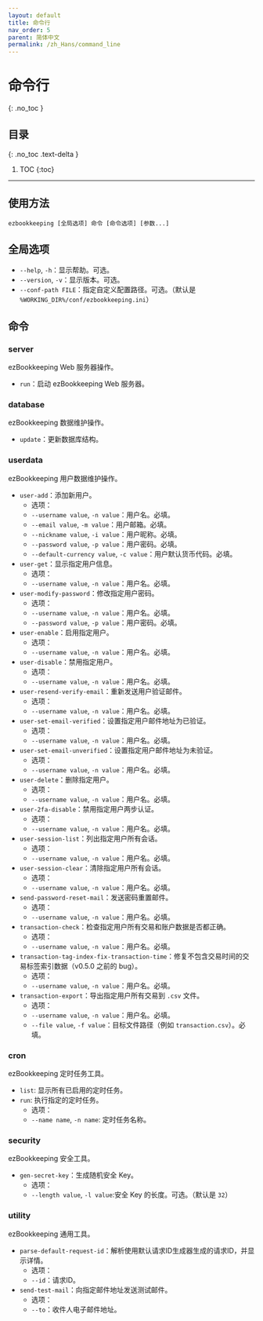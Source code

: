 ```yaml
---
layout: default
title: 命令行
nav_order: 5
parent: 简体中文
permalink: /zh_Hans/command_line
---
```


# 命令行
{: .no_toc }

## 目录
{: .no_toc .text-delta }

1. TOC
{:toc}

---

## 使用方法

    ezbookkeeping [全局选项] 命令 [命令选项] [参数...]

## 全局选项

* `--help`, `-h`：显示帮助。可选。
* `--version`, `-v`：显示版本。可选。
* `--conf-path FILE`：指定自定义配置路径。可选。（默认是 `%WORKING_DIR%/conf/ezbookkeeping.ini`）

## 命令

### server

ezBookkeeping Web 服务器操作。

* `run`：启动 ezBookkeeping Web 服务器。

### database

ezBookkeeping 数据维护操作。

* `update`：更新数据库结构。

### userdata

ezBookkeeping 用户数据维护操作。

* `user-add`：添加新用户。
    * 选项：
    * `--username value`, `-n value`：用户名。必填。
    * `--email value`, `-m value`：用户邮箱。必填。
    * `--nickname value`, `-i value`：用户昵称。必填。
    * `--password value`, `-p value`：用户密码。必填。
    * `--default-currency value`, `-c value`：用户默认货币代码。必填。
* `user-get`：显示指定用户信息。
    * 选项：
    * `--username value`, `-n value`：用户名。必填。
* `user-modify-password`：修改指定用户密码。
    * 选项：
    * `--username value`, `-n value`：用户名。必填。
    * `--password value`, `-p value`：用户密码。必填。
* `user-enable`：启用指定用户。
    * 选项：
    * `--username value`, `-n value`：用户名。必填。
* `user-disable`：禁用指定用户。
    * 选项：
    * `--username value`, `-n value`：用户名。必填。
* `user-resend-verify-email`：重新发送用户验证邮件。
    * 选项：
    * `--username value`, `-n value`：用户名。必填。
* `user-set-email-verified`：设置指定用户邮件地址为已验证。
    * 选项：
    * `--username value`, `-n value`：用户名。必填。
* `user-set-email-unverified`：设置指定用户邮件地址为未验证。
    * 选项：
    * `--username value`, `-n value`：用户名。必填。
* `user-delete`：删除指定用户。
    * 选项：
    * `--username value`, `-n value`：用户名。必填。
* `user-2fa-disable`：禁用指定用户两步认证。
    * 选项：
    * `--username value`, `-n value`：用户名。必填。
* `user-session-list`：列出指定用户所有会话。
    * 选项：
    * `--username value`, `-n value`：用户名。必填。
* `user-session-clear`：清除指定用户所有会话。
    * 选项：
    * `--username value`, `-n value`：用户名。必填。
* `send-password-reset-mail`：发送密码重置邮件。
    * 选项：
    * `--username value`, `-n value`：用户名。必填。
* `transaction-check`：检查指定用户所有交易和账户数据是否都正确。
    * 选项：
    * `--username value`, `-n value`：用户名。必填。
* `transaction-tag-index-fix-transaction-time`：修复不包含交易时间的交易标签索引数据（v0.5.0 之前的 bug）。
    * 选项：
    * `--username value`, `-n value`：用户名。必填。
* `transaction-export`：导出指定用户所有交易到 `.csv` 文件。
    * 选项：
    * `--username value`, `-n value`：用户名。必填。
    * `--file value`, `-f value`：目标文件路径（例如 `transaction.csv`）。必填。

### cron

ezBookkeeping 定时任务工具。

* `list`: 显示所有已启用的定时任务。
* `run`: 执行指定的定时任务。
    * 选项：
    * `--name name`, `-n name`: 定时任务名称。

### security

ezBookkeeping 安全工具。

* `gen-secret-key`：生成随机安全 Key。
    * 选项：
    * `--length value`, `-l value`:安全 Key 的长度。可选。（默认是 `32`）

### utility

ezBookkeeping 通用工具。

* `parse-default-request-id`：解析使用默认请求ID生成器生成的请求ID，并显示详情。
    * 选项：
    * `--id`：请求ID。
* `send-test-mail`：向指定邮件地址发送测试邮件。
    * 选项：
    * `--to`：收件人电子邮件地址。